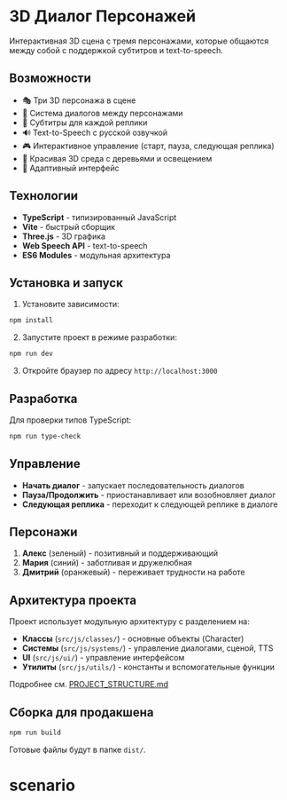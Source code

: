 # 3D Диалог Персонажей

Интерактивная 3D сцена с тремя персонажами, которые общаются между собой с поддержкой субтитров и text-to-speech.

## Возможности

- 🎭 Три 3D персонажа в сцене
- 💬 Система диалогов между персонажами
- 📝 Субтитры для каждой реплики
- 🔊 Text-to-Speech с русской озвучкой
- 🎮 Интерактивное управление (старт, пауза, следующая реплика)
- 🌳 Красивая 3D среда с деревьями и освещением
- 📱 Адаптивный интерфейс

## Технологии

- **TypeScript** - типизированный JavaScript
- **Vite** - быстрый сборщик
- **Three.js** - 3D графика
- **Web Speech API** - text-to-speech
- **ES6 Modules** - модульная архитектура

## Установка и запуск

1. Установите зависимости:
```bash
npm install
```

2. Запустите проект в режиме разработки:
```bash
npm run dev
```

3. Откройте браузер по адресу `http://localhost:3000`

## Разработка

Для проверки типов TypeScript:
```bash
npm run type-check
```

## Управление

- **Начать диалог** - запускает последовательность диалогов
- **Пауза/Продолжить** - приостанавливает или возобновляет диалог
- **Следующая реплика** - переходит к следующей реплике в диалоге

## Персонажи

1. **Алекс** (зеленый) - позитивный и поддерживающий
2. **Мария** (синий) - заботливая и дружелюбная
3. **Дмитрий** (оранжевый) - переживает трудности на работе

## Архитектура проекта

Проект использует модульную архитектуру с разделением на:

- **Классы** (`src/js/classes/`) - основные объекты (Character)
- **Системы** (`src/js/systems/`) - управление диалогами, сценой, TTS
- **UI** (`src/js/ui/`) - управление интерфейсом
- **Утилиты** (`src/js/utils/`) - константы и вспомогательные функции

Подробнее см. [PROJECT_STRUCTURE.md](PROJECT_STRUCTURE.md)

## Сборка для продакшена

```bash
npm run build
```

Готовые файлы будут в папке `dist/`.
# scenario
